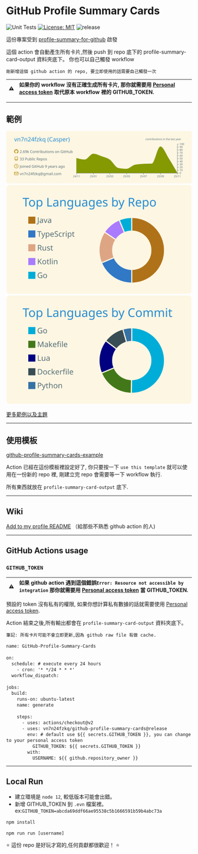# GitHub Profile Summary Cards

![Unit Tests](https://github.com/vn7n24fzkq/github-profile-summary-cards/workflows/Unit%20Tests/badge.svg)
[![License: MIT](https://img.shields.io/badge/License-MIT-yellow.svg)](https://github.com/vn7n24fzkq/github-profile-summary-cards/blob/master/LICENSE)
![release](https://img.shields.io/github/v/release/vn7n24fzkq/github-profile-summary-cards.svg)

這份專案受到 [profile-summary-for-github](https://github.com/tipsy/profile-summary-for-github) 啟發

這個 action 會自動產生所有卡片,然後 push 到 repo 底下的 profile-summary-card-output 資料夾底下。
你也可以自己觸發 workflow

`剛新增這個 github action 的 repo, 要立即使用的話需要自己觸發一次`

| :warning: | 如果你的 workflow 沒有正確生成所有卡片, 那你就需要用 [Personal access token](https://docs.github.com/en/actions/configuring-and-managing-workflows/creating-and-storing-encrypted-secrets) 取代原本 workflow 裡的 GITHUB_TOKEN. |
| :-------: | :------------------------------------------------------------------------------------------------------------------------------------------------------------------------------------------------------------------------------ |


---

## 範例

![](https://raw.githubusercontent.com/vn7n24fzkq/vn7n24fzkq/master/profile-summary-card-output/solarized/0-profile-details.svg)
![](https://raw.githubusercontent.com/vn7n24fzkq/vn7n24fzkq/master/profile-summary-card-output/solarized/1-repos-per-language.svg)
![](https://raw.githubusercontent.com/vn7n24fzkq/vn7n24fzkq/master/profile-summary-card-output/solarized/2-most-commit-language.svg)

[更多範例以及主題](https://github.com/vn7n24fzkq/github-profile-summary-cards-example/tree/master/profile-summary-card-output)

---

## 使用模板

[github-profile-summary-cards-example](https://github.com/vn7n24fzkq/github-profile-summary-cards-example)

Action 已經在這份模板裡設定好了, 你只要按一下 `use this template` 就可以使用在一份新的 repo 裡, 剛建立完 repo 會需要等一下 workflow 執行.

所有東西就放在 `profile-summary-card-output` 底下.

---

## Wiki

[Add to my profile README](https://github.com/vn7n24fzkq/github-profile-summary-cards/wiki/Add-to-my-profile-README) （給那些不熟悉 github action 的人)

---

## GitHub Actions usage

### `GITHUB_TOKEN`

| :warning: | 如果 github action 遇到這個錯誤`Error: Resource not accessible by integration` 那你就需要用 [Personal access token](https://docs.github.com/en/actions/configuring-and-managing-workflows/creating-and-storing-encrypted-secrets) 當 GITHUB_TOKEN. |
| :-------: | :------------------------------------------------------------------------------------------------------------------------------------------------------------------------------------------------------------------------------------------------- |


預設的 token 沒有私有的權限, 如果你想計算私有數據的話就需要使用 [Personal access token](https://docs.github.com/en/actions/configuring-and-managing-workflows/creating-and-storing-encrypted-secrets).

Action 結束之後,所有輸出都會在 `profile-summary-card-output` 資料夾底下。

`筆記: 所有卡片可能不會立即更新,因為 github raw file 有做 cache.`

```ymal
name: GitHub-Profile-Summary-Cards

on:
  schedule: # execute every 24 hours
    - cron: '* */24 * * *'
  workflow_dispatch:

jobs:
  build:
    runs-on: ubuntu-latest
    name: generate

    steps:
      - uses: actions/checkout@v2
      - uses: vn7n24fzkq/github-profile-summary-cards@release
        env: # default use ${{ secrets.GITHUB_TOKEN }}, you can change to your personal access token
          GITHUB_TOKEN: ${{ secrets.GITHUB_TOKEN }}
        with:
          USERNAME: ${{ github.repository_owner }}
```

---

## Local Run

- 建立環境是 `node 12`, 較低版本可能會出錯。
- 新增 GITHUB_TOKEN 到 `.evn` 檔案裡。 ex:`GITHUB_TOKEN=abcda69ddf66ae95538c5b1666591b59b4abc73a`

```
npm install
```

```
npm run run [username]
```

:star: 這份 repo 是好玩才寫的,任何貢獻都很歡迎！ :star:
